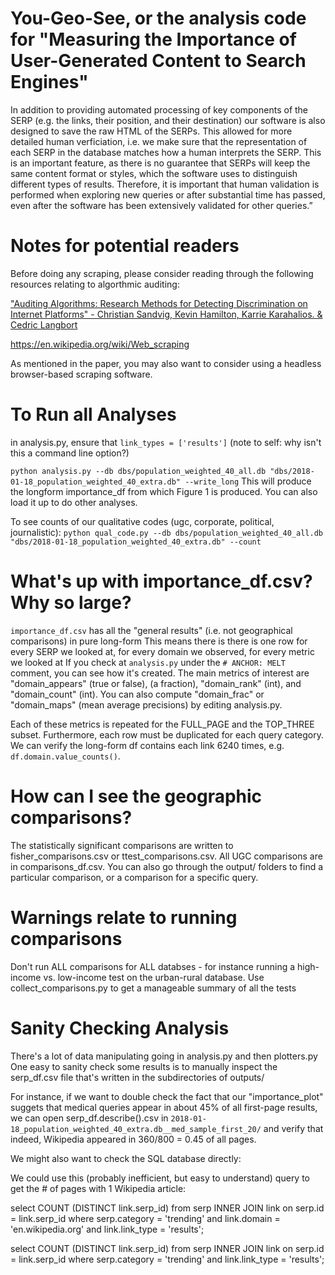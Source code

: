 # You-Geo-See, or the analysis code for "Measuring the Importance of User-Generated Content to Search Engines"

In addition to providing automated processing of key components of the SERP (e.g. the links, their position, and their destination) our software is also designed to save the raw HTML of the SERPs. This allowed for more detailed human verficiation, i.e. we make sure that the representation of each SERP in the database matches how a human interprets the SERP. This is an important feature, as there is no guarantee that SERPs will keep the same content format or styles, which the software uses to distinguish different types of results. Therefore, it is important that human validation is performed when exploring new queries or after substantial time has passed, even after the software has been extensively validated for other queries.”

# Notes for potential readers
Before doing any scraping, please consider reading through the following resources relating to algorthmic auditing:

["Auditing Algorithms:
Research Methods for Detecting Discrimination
on Internet Platforms" - Christian Sandvig, Kevin Hamilton, Karrie Karahalios. & Cedric Langbort](http://www-personal.umich.edu/~csandvig/research/Auditing%20Algorithms%20--%20Sandvig%20--%20ICA%202014%20Data%20and%20Discrimination%20Preconference.pdf)

https://en.wikipedia.org/wiki/Web_scraping

As mentioned in the paper, you may also want to consider using a headless browser-based scraping software.

# To Run all Analyses
in analysis.py, ensure that `link_types = ['results']` (note to self: why isn't this a command line option?)

`python analysis.py --db dbs/population_weighted_40_all.db "dbs/2018-01-18_population_weighted_40_extra.db" --write_long`
This will produce the longform importance_df from which Figure 1 is produced. You can also load it up to do other analyses.

To see counts of our qualitative codes (ugc, corporate, political, journalistic):
`python qual_code.py --db dbs/population_weighted_40_all.db "dbs/2018-01-18_population_weighted_40_extra.db" --count`

# What's up with importance_df.csv? Why so large?
`importance_df.csv` has all the "general results" (i.e. not geographical comparisons) in pure long-form
This means there is there is one row for every SERP we looked at, for every domain we observed, for every metric we looked at
If you check at `analysis.py` under the `# ANCHOR: MELT` comment, you can see how it's created.
The main metrics of interest are "domain_appears" (true or false), (a fraction), "domain_rank" (int), and "domain_count" (int).
You can also compute "domain_frac" or "domain_maps" (mean average precisions) by editing analysis.py.

Each of these metrics is repeated for the FULL_PAGE and the TOP_THREE subset.
Furthermore, each row must be duplicated for each query category. We can verify the long-form df contains each link 6240 times, e.g. `df.domain.value_counts()`.

# How can I see the geographic comparisons?
The statistically significant comparisons are written to fisher_comparisons.csv or ttest_comparisons.csv. All UGC comparisons are in comparisons_df.csv. You can also go through the output/ folders to find a particular comparison, or a comparison for a specific query.

# Warnings relate to running comparisons
Don't run ALL comparisons for ALL databses - for instance running a high-income vs. low-income test on the urban-rural database.
Use collect_comparisons.py to get a manageable summary of all the tests

# Sanity Checking Analysis
There's a lot of data manipulating going in analysis.py and then plotters.py
One easy to sanity check some results is to manually inspect the serp_df.csv file that's written in the subdirectories of outputs/

For instance, if we want to double check the fact that our "importance_plot" suggets that medical queries appear in about 45% of all first-page results, we can open serp_df.describe().csv in `2018-01-18_population_weighted_40_extra.db__med_sample_first_20/` and verify that indeed, Wikipedia appeared in 360/800 = 0.45 of all pages.

We might also want to check the SQL database directly:

We could use this (probably inefficient, but easy to understand) query to get the # of pages with 1 Wikipedia article:

select COUNT (DISTINCT link.serp_id) from serp 
INNER JOIN link on serp.id = link.serp_id 
where serp.category = 'trending' and link.domain = 'en.wikipedia.org' and link.link_type = 'results';

select COUNT (DISTINCT link.serp_id) from serp 
INNER JOIN link on serp.id = link.serp_id 
where serp.category = 'trending' and link.link_type = 'results';